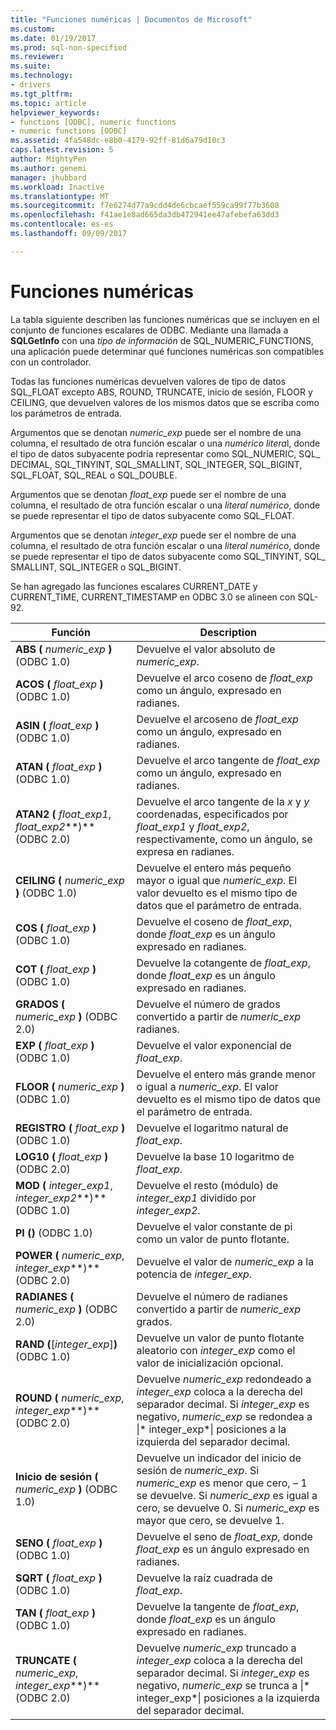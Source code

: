 ```yaml
---
title: "Funciones numéricas | Documentos de Microsoft"
ms.custom: 
ms.date: 01/19/2017
ms.prod: sql-non-specified
ms.reviewer: 
ms.suite: 
ms.technology:
- drivers
ms.tgt_pltfrm: 
ms.topic: article
helpviewer_keywords:
- functions [ODBC], numeric functions
- numeric functions [ODBC]
ms.assetid: 4fa548dc-e8b0-4179-92ff-81d6a79d10c3
caps.latest.revision: 5
author: MightyPen
ms.author: genemi
manager: jhubbard
ms.workload: Inactive
ms.translationtype: MT
ms.sourcegitcommit: f7e6274d77a9cdd4de6cbcaef559ca99f77b3608
ms.openlocfilehash: f41ae1e8ad665da3db472941ee47afebefa63dd3
ms.contentlocale: es-es
ms.lasthandoff: 09/09/2017

---
```

# <a name="numeric-functions"></a>Funciones numéricas
La tabla siguiente describen las funciones numéricas que se incluyen en el conjunto de funciones escalares de ODBC. Mediante una llamada a **SQLGetInfo** con una *tipo de información* de SQL_NUMERIC_FUNCTIONS, una aplicación puede determinar qué funciones numéricas son compatibles con un controlador.  
  
 Todas las funciones numéricas devuelven valores de tipo de datos SQL_FLOAT excepto ABS, ROUND, TRUNCATE, inicio de sesión, FLOOR y CEILING, que devuelven valores de los mismos datos que se escriba como los parámetros de entrada.  
  
 Argumentos que se denotan *numeric_exp* puede ser el nombre de una columna, el resultado de otra función escalar o una *numérico litera*l, donde el tipo de datos subyacente podría representar como SQL_NUMERIC, SQL_ DECIMAL, SQL_TINYINT, SQL_SMALLINT, SQL_INTEGER, SQL_BIGINT, SQL_FLOAT, SQL_REAL o SQL_DOUBLE.  
  
 Argumentos que se denotan *float_exp* puede ser el nombre de una columna, el resultado de otra función escalar o una *literal numérico*, donde se puede representar el tipo de datos subyacente como SQL_FLOAT.  
  
 Argumentos que se denotan *integer_exp* puede ser el nombre de una columna, el resultado de otra función escalar o una *literal numérico*, donde se puede representar el tipo de datos subyacente como SQL_TINYINT, SQL_ SMALLINT, SQL_INTEGER o SQL_BIGINT.  
  
 Se han agregado las funciones escalares CURRENT_DATE y CURRENT_TIME, CURRENT_TIMESTAMP en ODBC 3.0 se alineen con SQL-92.  
  
|Función|Description|  
|--------------|-----------------|  
|**ABS (** *numeric_exp* **)** (ODBC 1.0)|Devuelve el valor absoluto de *numeric_exp*.|  
|**ACOS (** *float_exp* **)** (ODBC 1.0)|Devuelve el arco coseno de *float_exp* como un ángulo, expresado en radianes.|  
|**ASIN (** *float_exp* **)** (ODBC 1.0)|Devuelve el arcoseno de *float_exp* como un ángulo, expresado en radianes.|  
|**ATAN (** *float_exp* **)** (ODBC 1.0)|Devuelve el arco tangente de *float_exp* como un ángulo, expresado en radianes.|  
|**ATAN2 (** *float_exp1*, *float_exp2***)** (ODBC 2.0)|Devuelve el arco tangente de la *x* y *y* coordenadas, especificados por *float_exp1* y *float_exp2*, respectivamente, como un ángulo, se expresa en radianes.|  
|**CEILING (** *numeric_exp* **)** (ODBC 1.0)|Devuelve el entero más pequeño mayor o igual que *numeric_exp*. El valor devuelto es el mismo tipo de datos que el parámetro de entrada.|  
|**COS (** *float_exp* **)** (ODBC 1.0)|Devuelve el coseno de *float_exp*, donde *float_exp* es un ángulo expresado en radianes.|  
|**COT (** *float_exp* **)** (ODBC 1.0)|Devuelve la cotangente de *float_exp*, donde *float_exp* es un ángulo expresado en radianes.|  
|**GRADOS (** *numeric_exp* **)** (ODBC 2.0)|Devuelve el número de grados convertido a partir de *numeric_exp* radianes.|  
|**EXP (** *float_exp* **)** (ODBC 1.0)|Devuelve el valor exponencial de *float_exp*.|  
|**FLOOR (** *numeric_exp* **)** (ODBC 1.0)|Devuelve el entero más grande menor o igual a *numeric_exp*. El valor devuelto es el mismo tipo de datos que el parámetro de entrada.|  
|**REGISTRO (** *float_exp* **)** (ODBC 1.0)|Devuelve el logaritmo natural de *float_exp*.|  
|**LOG10 (** *float_exp* **)** (ODBC 2.0)|Devuelve la base 10 logaritmo de *float_exp*.|  
|**MOD (** *integer_exp1*, *integer_exp2***)** (ODBC 1.0)|Devuelve el resto (módulo) de *integer_exp1* dividido por *integer_exp2*.|  
|**PI ()** (ODBC 1.0)|Devuelve el valor constante de pi como un valor de punto flotante.|  
|**POWER (** *numeric_exp*, *integer_exp***)** (ODBC 2.0)|Devuelve el valor de *numeric_exp* a la potencia de *integer_exp*.|  
|**RADIANES (** *numeric_exp* **)** (ODBC 2.0)|Devuelve el número de radianes convertido a partir de *numeric_exp* grados.|  
|**RAND (**[*integer_exp*]**)** (ODBC 1.0)|Devuelve un valor de punto flotante aleatorio con *integer_exp* como el valor de inicialización opcional.|  
|**ROUND (** *numeric_exp*, *integer_exp***)** (ODBC 2.0)|Devuelve *numeric_exp* redondeado a *integer_exp* coloca a la derecha del separador decimal. Si *integer_exp* es negativo, *numeric_exp* se redondea a &#124;* integer_exp*&#124; posiciones a la izquierda del separador decimal.|  
|**Inicio de sesión (** *numeric_exp* **)** (ODBC 1.0)|Devuelve un indicador del inicio de sesión de *numeric_exp*. Si *numeric_exp* es menor que cero, – 1 se devuelve. Si *numeric_exp* es igual a cero, se devuelve 0. Si *numeric_exp* es mayor que cero, se devuelve 1.|  
|**SENO (** *float_exp* **)** (ODBC 1.0)|Devuelve el seno de *float_exp*, donde *float_exp* es un ángulo expresado en radianes.|  
|**SQRT (** *float_exp* **)** (ODBC 1.0)|Devuelve la raíz cuadrada de *float_exp*.|  
|**TAN (** *float_exp* **)** (ODBC 1.0)|Devuelve la tangente de *float_exp*, donde *float_exp* es un ángulo expresado en radianes.|  
|**TRUNCATE (** *numeric_exp*, *integer_exp***)** (ODBC 2.0)|Devuelve *numeric_exp* truncado a *integer_exp* coloca a la derecha del separador decimal. Si *integer_exp* es negativo, *numeric_exp* se trunca a &#124;* integer_exp*&#124; posiciones a la izquierda del separador decimal.|

